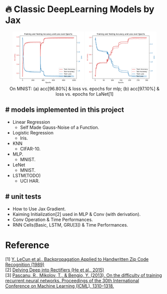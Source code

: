 # 🔥 Classic DeepLearning Models by Jax

<center>
<img src="./assets/mlp.png" alt="First Image" width="45%">
<img src="./assets/LeNet.png" alt="Second Image" width="45%">
</center>

<center>
On MNIST: (a) acc[96.80%] & loss vs. epochs for mlp; (b) acc[97.10%] & loss vs. epochs for LaNet[1]
</center>

## # models implemented in this project

- Linear Regression
    - Self Made Gauss-Noise of a Function.
- Logistic Regression
    - Iris.
- KNN
    - CIFAR-10.
- MLP.
    - MNIST.
- LeNet
    - MNIST.
- LSTM(TODO)
    - UCI HAR.

## # unit tests

- How to Use Jax Gradient.
- Kaiming Initialization[2] used in MLP & Conv (with derivation).
- Conv Operation & Time Performances.
- RNN Cells(Basic, LSTM, GRU[3]) & Time Performances.

# Reference

[1] [Y. LeCun et al., Backpropagation Applied to Handwritten Zip Code Recognition (1989)](https://ieeexplore.ieee.org/document/6795724)  
[2] [Delving Deep into Rectifiers (He et al., 2015)](https://arxiv.org/abs/1502.01852)  
[3] [Pascanu, R., Mikolov, T., & Bengio, Y. (2013). On the difficulty of training recurrent neural networks. Proceedings of the 30th International Conference on Machine Learning (ICML), 1310–1318.](https://arxiv.org/abs/1211.5063)